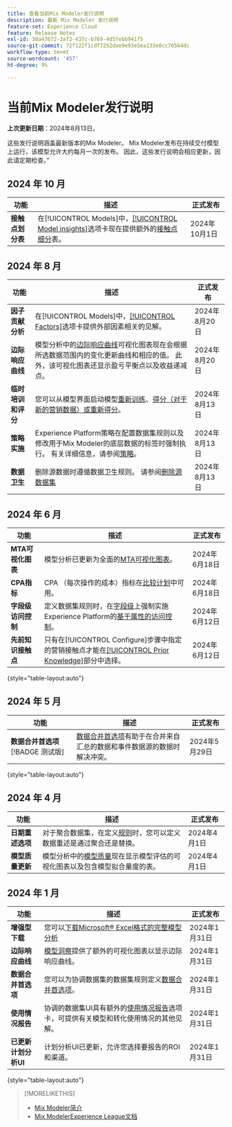 ```yaml
---
title: 查看当前Mix Modeler发行说明
description: 最新 Mix Modeler 发行说明
feature-set: Experience Cloud
feature: Release Notes
exl-id: 38a47672-2af2-437c-b769-4d5febb941f5
source-git-commit: 72f122f1cdf7252dae9e93e5ea133e8cc76564dc
workflow-type: tm+mt
source-wordcount: '457'
ht-degree: 9%

---
```


# 当前Mix Modeler发行说明

**上次更新日期**：2024年8月13日。

这些发行说明涵盖最新版本的Mix Modeler。 Mix Modeler发布在持续交付模型上运行，该模型允许大约每月一次的发布。 因此，这些发行说明会相应更新，因此请定期检查。”

## 2024 年 10 月

| 功能 | 描述 | 正式发布 |
|---|---|---|
| **接触点划分表** | 在[!UICONTROL Models]中，[[!UICONTROL Model insights]](/help/models/insights.md#factors)选项卡现在提供额外的[接触点细分](../models/insights.md#touchpoint-breakdown)表。 | 2024年10月1日 |

## 2024 年 8 月

| 功能 | 描述 | 正式发布 |
|---|---|---|
| **因子贡献分析** | 在[!UICONTROL Models]中，[[!UICONTROL Factors]](/help/models/insights.md#factors)选项卡提供外部因素相关的见解。 | 2024年8月20日 |
| **边际响应曲线** | 模型分析中的[边际响应曲线](/help/models/insights.md#model-insights-1)可视化图表现在会根据所选数据范围内的变化更新曲线和相应的值。 此外，该可视化图表还显示盈亏平衡点以及收益递减点。 | 2024年8月20日 |
| **临时培训和评分** | 您可以从模型界面启动模型[重新训练](/help/models/overview.md#re-train)、[得分（对于新的营销数据）或重新得分](/help/models/overview.md#score-or-re-score)。 | 2024年8月13日 |
| **策略实施** | Experience Platform策略在配置数据集规则以及修改用于Mix Modeler的底层数据的标签时强制执行。 有关详细信息，请参阅[策略](../data-governance/policies.md)。 | 2024年8月13日 |
| **数据卫生** | 删除源数据时遵循数据卫生规则。 请参阅[删除源数据集](../harmonize-data/dataset-rules.md#delete-a-source-dataset) | 2024年8月13日 |

## 2024 年 6 月

| 功能 | 描述 | 正式发布 |
|---|---|---|
| **MTA可视化图表** | 模型分析已更新为全面的[MTA可视化图表](../models/insights.md#attribution)。 | 2024年6月18日 |
| **CPA指标** | CPA （每次操作的成本）指标在[比较计划](../plans/compare.md)中可用。 | 2024年6月18日 |
| **字段级访问控制** | 定义数据集规则时，在[字段级](../harmonize-data/dataset-rules.md#field-level-access-control)上强制实施Experience Platform的[基于属性的访问控制](https://experienceleague.adobe.com/en/docs/experience-platform/access-control/abac/overview)。 | 2024年6月12日 |
| **先前知识接触点** | 只有在[!UICONTROL Configure]步骤中指定的营销接触点才能在[[!UICONTROL Prior Knowledge]](../models/create.md)部分中选择。 | 2024年6月12日 |

{style="table-layout:auto"}

## 2024 年 5 月

| 功能 | 描述 | 正式发布 |
|---|---|---|
| **数据合并首选项** [!BADGE 测试版] | [数据合并首选项](../harmonize-data/dataset-rules.md#data-merge-preferences)有助于在合并来自汇总的数据和事件数据源的数据时解决冲突。 | 2024年5月29日 |

{style="table-layout:auto"}




## 2024 年 4 月

| 功能 | 描述 | 正式发布 |
|---|---|---|
| **日期重述选项** | 对于聚合数据集，在定义[规则](../harmonize-data/dataset-rules.md)时，您可以定义数据重述是通过聚合还是替换。 | 2024年4月1日 |
| **模型质量更新** | 模型分析中的[模型质量](/help/models/insights.md)现在显示模型评估的可视化图表以及包含模型拟合量度的表。 | 2024年4月1日 |


## 2024 年 1 月

| 功能 | 描述 | 正式发布 |
|---|---|---|
| **增强型下载** | 您可以[下载Microsoft® Excel格式的完整模型分析](../models/insights.md) | 2024年1月31日 |
| **边际响应曲线** | [模型洞察](../models/insights.md)提供了额外的可视化图表以显示边际响应曲线。 | 2024年1月31日 |
| **数据合并首选项** | 您可以为协调数据集的数据集规则定义[数据合并首选项](../harmonize-data/dataset-rules.md#data-merge-preferences)。 | 2024年1月31日 |
| **使用情况报告** | 协调的数据集UI具有额外的[使用情况报告](../harmonize-data/usage-report.md)选项卡，可提供有关模型和转化使用情况的其他见解。 | 2024年1月31日 |
| **已更新计划分析UI** | 计划分析UI已更新，允许您选择要报告的ROI和渠道。 | 2024年1月31日 |

{style="table-layout:auto"}


>[!MORELIKETHIS]
>
>* [Mix Modeler简介](https://business.adobe.com/products/experience-platform/planning-and-measurement.html)
>* [Mix ModelerExperience League文档](https://experienceleague.adobe.com/zh-hans/docs/mix-modeler)
